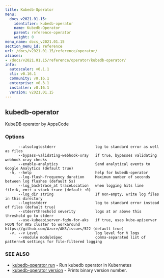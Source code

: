 ```yaml
---
title: Kubedb-Operator
menu:
  docs_v2021.01.15:
    identifier: kubedb-operator
    name: Kubedb-Operator
    parent: reference-operator
    weight: 0
menu_name: docs_v2021.01.15
section_menu_id: reference
url: /docs/v2021.01.15/reference/operator/
aliases:
- /docs/v2021.01.15/reference/operator/kubedb-operator/
info:
  autoscaler: v0.1.1
  cli: v0.16.1
  community: v0.16.1
  enterprise: v0.3.1
  installer: v0.16.1
  version: v2021.01.15
---
```


## kubedb-operator

KubeDB operator by AppsCode

### Options

```
      --alsologtostderr                  log to standard error as well as files
      --bypass-validating-webhook-xray   if true, bypasses validating webhook xray checks
      --enable-analytics                 Send analytical events to Google Analytics (default true)
  -h, --help                             help for kubedb-operator
      --log-flush-frequency duration     Maximum number of seconds between log flushes (default 5s)
      --log_backtrace_at traceLocation   when logging hits line file:N, emit a stack trace (default :0)
      --log_dir string                   If non-empty, write log files in this directory
      --logtostderr                      log to standard error instead of files (default true)
      --stderrthreshold severity         logs at or above this threshold go to stderr
      --use-kubeapiserver-fqdn-for-aks   if true, uses kube-apiserver FQDN for AKS cluster to workaround https://github.com/Azure/AKS/issues/522 (default true)
  -v, --v Level                          log level for V logs
      --vmodule moduleSpec               comma-separated list of pattern=N settings for file-filtered logging
```

### SEE ALSO

* [kubedb-operator run](/docs/v2021.01.15/reference/operator/kubedb-operator_run)	 - Run kubedb operator in Kubernetes
* [kubedb-operator version](/docs/v2021.01.15/reference/operator/kubedb-operator_version)	 - Prints binary version number.

